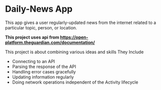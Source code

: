 # Daily-News App
This app gives a user regularly-updated news from the internet related to a particular topic, person, or location.

**This project uses api from https://open-platform.theguardian.com/documentation/**

This project is about combining various ideas and skills
They Include
- Connecting to an API
- Parsing the response of the API
- Handling error cases gracefully
- Updating information regularly
- Doing network operations independent of the Activity lifecycle

